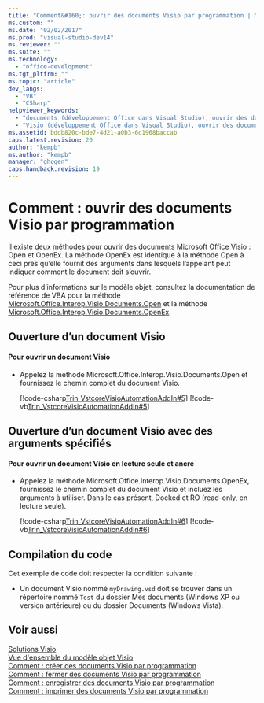```yaml
---
title: "Comment&#160;: ouvrir des documents Visio par programmation | Microsoft Docs"
ms.custom: ""
ms.date: "02/02/2017"
ms.prod: "visual-studio-dev14"
ms.reviewer: ""
ms.suite: ""
ms.technology: 
  - "office-development"
ms.tgt_pltfrm: ""
ms.topic: "article"
dev_langs: 
  - "VB"
  - "CSharp"
helpviewer_keywords: 
  - "documents (développement Office dans Visual Studio), ouvrir des documents Visio"
  - "Visio (développement Office dans Visual Studio), ouvrir des documents Visio"
ms.assetid: bddb820c-bde7-4d21-a0b3-6d1968baccab
caps.latest.revision: 20
author: "kempb"
ms.author: "kempb"
manager: "ghogen"
caps.handback.revision: 19
---
```

# Comment&#160;: ouvrir des documents Visio par programmation
  Il existe deux méthodes pour ouvrir des documents Microsoft Office Visio : Open et OpenEx. La méthode OpenEx est identique à la méthode Open à ceci près qu’elle fournit des arguments dans lesquels l’appelant peut indiquer comment le document doit s’ouvrir.  
  
 Pour plus d’informations sur le modèle objet, consultez la documentation de référence de VBA pour la méthode [Microsoft.Office.Interop.Visio.Documents.Open](HV10070351) et la méthode [Microsoft.Office.Interop.Visio.Documents.OpenEx](HV10071456).  
  
## Ouverture d’un document Visio  
  
#### Pour ouvrir un document Visio  
  
-   Appelez la méthode Microsoft.Office.Interop.Visio.Documents.Open et fournissez le chemin complet du document Visio.  
  
     [!code-csharp[Trin_VstcoreVisioAutomationAddIn#5](../snippets/csharp/VS_Snippets_OfficeSP/Trin_VstcoreVisioAutomationAddIn/CS/ThisAddIn.cs#5)]
     [!code-vb[Trin_VstcoreVisioAutomationAddIn#5](../snippets/visualbasic/VS_Snippets_OfficeSP/Trin_VstcoreVisioAutomationAddIn/VB/ThisAddIn.vb#5)]  
  
## Ouverture d’un document Visio avec des arguments spécifiés  
  
#### Pour ouvrir un document Visio en lecture seule et ancré  
  
-   Appelez la méthode Microsoft.Office.Interop.Visio.Documents.OpenEx, fournissez le chemin complet du document Visio et incluez les arguments à utiliser. Dans le cas présent, Docked et RO \(read\-only, en lecture seule\).  
  
     [!code-csharp[Trin_VstcoreVisioAutomationAddIn#6](../snippets/csharp/VS_Snippets_OfficeSP/Trin_VstcoreVisioAutomationAddIn/CS/ThisAddIn.cs#6)]
     [!code-vb[Trin_VstcoreVisioAutomationAddIn#6](../snippets/visualbasic/VS_Snippets_OfficeSP/Trin_VstcoreVisioAutomationAddIn/VB/ThisAddIn.vb#6)]  
  
## Compilation du code  
 Cet exemple de code doit respecter la condition suivante :  
  
-   Un document Visio nommé `myDrawing.vsd` doit se trouver dans un répertoire nommé `Test` du dossier Mes documents \(Windows XP ou version antérieure\) ou du dossier Documents \(Windows Vista\).  
  
## Voir aussi  
 [Solutions Visio](../vsto/visio-solutions.md)   
 [Vue d'ensemble du modèle objet Visio](../vsto/visio-object-model-overview.md)   
 [Comment : créer des documents Visio par programmation](../vsto/how-to-programmatically-create-new-visio-documents.md)   
 [Comment : fermer des documents Visio par programmation](../vsto/how-to-programmatically-close-visio-documents.md)   
 [Comment : enregistrer des documents Visio par programmation](../vsto/how-to-programmatically-save-visio-documents.md)   
 [Comment : imprimer des documents Visio par programmation](../vsto/how-to-programmatically-print-visio-documents.md)  
  
  